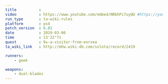 ```yaml
---
title          :
video          : https://www.youtube.com/embed/NRbhPi7uyQU #https://youtu.be/NRbhPi7uyQU
run_type       : ta-wiki-rules
platform       : ps4
patch_version  : 6.01
date           : 2019-03-06
time           : 13'22"71
quest          : 9★-a-visitor-from-eorzea
ta_wiki_link   : http://mhw.wiki-db.com/solota/record/2419

runners:
    - geek

weapons:
    - dual-blades
---
```

